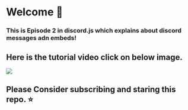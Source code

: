 # Welcome 👋
### This is Episode 2 in discord.js which explains about discord messages adn embeds!

## Here is the tutorial video click on below image.

<img src="https://i.imgur.com/bXIf0Ju.png">

## Please Consider subscribing and staring this repo. ⭐
